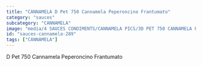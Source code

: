 ```yaml
---
title: "CANNAMELA D Pet 750 Cannamela Peperoncino Frantumato"
category: "sauces"
subcategory: "CANNAMELA"
image: "media/4 SAUCES CONDIMENTS/CANNAMELA PICS/3D PET 750 CANNAMELA PEPERONCINO FRANTUMATO.jpg"
id: "sauces-cannamela-289"
tags: ["CANNAMELA"]
---
```


D Pet 750 Cannamela Peperoncino Frantumato
